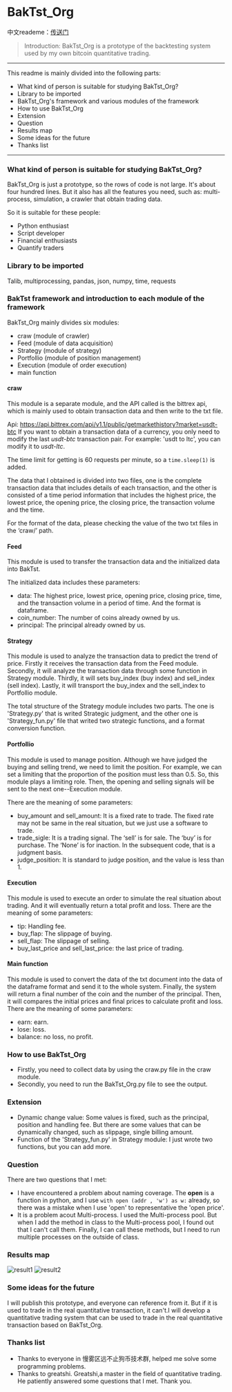 # BakTst_Org
中文reademe：[传送门](https://github.com/xiaoyao153379/BakTst_Org/blob/master/readme_chinese.md)
>Introduction: BakTst_Org is a prototype of the backtesting system used by my own bitcoin quantitative trading.
----
This readme is mainly divided into the following parts:
* What kind of person is suitable for studying BakTst_Org?
* Library to be imported
* BakTst_Org's framework and various modules of the framework
* How to use BakTst_Org
* Extension
* Question
* Results map
* Some ideas for the future
* Thanks list
---
### What kind of person is suitable for studying BakTst_Org?
BakTst_Org is just a prototype, so the rows of code is not large. It's about four hundred lines. But it also has all the features you need, such as: multi-process, simulation, a crawler that obtain trading data.

So it is suitable for these people:
* Python enthusiast
* Script developer
* Financial enthusiasts
* Quantify traders
### Library to be imported
Talib, multiprocessing, pandas, json, numpy, time, requests
### BakTst framework and introduction to each module of the framework
BakTst_Org mainly divides six modules:
* craw (module of crawler)
* Feed (module of data acquisition)
* Strategy (module of strategy)
* Portfollio (module of position management)
* Execution (module of order execution)
* main function
#### craw
This module is a separate module, and the API called is the bittrex api, which is mainly used to obtain transaction data and then write to the txt file.

Api: https://api.bittrex.com/api/v1.1/public/getmarkethistory?market=usdt-btc
If you want to obtain a transaction data of a currency, you only need to modify the last *usdt-btc* transaction pair. For example: 'usdt to ltc', you can modify it to *usdt-ltc*.

The time limit for getting is 60 requests per minute, so a `time.sleep(1)` is added.

The data that I obtained is divided into two files, one is the complete transaction data that includes details of each transaction, and the other is consisted of a time period information that includes the highest price, the lowest price, the opening price, the closing price, the transaction volume and the time.

For the format of the data, please checking the value of the two txt files in the ‘craw/’ path.

#### Feed

This module is used to transfer the transaction data and the initialized data into BakTst. 

The initialized data includes these parameters:
* data: The highest price, lowest price, opening price, closing price, time, and the transaction volume in a period of time. And the format is dataframe.
* coin_number: The number of coins already owned by us. 
* principal:  The principal already owned by us.
#### Strategy
This module is used to analyze the transaction data to predict the trend of price. Firstly it receives the transaction data from the Feed module. Secondly, it will analyze the transaction data through some function in Strategy module. Thirdly, it will sets buy_index (buy index) and sell_index (sell index). Lastly, it will transport the buy_index and the sell_index to Portfollio module.

The total structure of the Strategy module includes two parts. The one is 'Strategy.py' that is writed Strategic judgment, and the other one is 'Strategy_fun.py' file that writed two strategic functions, and a format conversion function.

#### Portfollio
This module is used to manage position. Although we have judged the buying and selling trend, we need to limit the position. For example, we can set a limiting that the proportion of the position must less than 0.5. So, this module plays a limiting role. Then, the opening and selling signals will be sent to the next one--Execution module. 

There are the meaning of some parameters:
* buy_amount and sell_amount: It is a fixed rate to trade. The fixed rate may not be same in the real situation, but we just use a software to trade.
* trade_sigle: It is a trading signal. The ‘sell’ is for sale. The ‘buy’ is for purchase. The ‘None’ is for inaction. In the subsequent code, that is a judgment basis.
* judge_position: It is standard to judge position, and the value is less than 1.

#### Execution
This module is used to execute an order to simulate the real situation about trading. And it will eventually return a total profit and loss. 
There are the meaning of some parameters:
* tip: Handling fee.
* buy_flap: The slippage of buying.
* sell_flap: The slippage of selling.
* buy_last_price and sell_last_price: the last price of trading.

#### Main function
This module is used to convert the data of the txt document into the data of the dataframe format and send it to the whole system. Finally, the system will return a final number of the coin and the number of the principal. Then, it will compares the initial prices and final prices to calculate profit and loss. 
There are the meaning of some parameters:
* earn: earn.
* lose: loss.
* balance: no loss, no profit.

### How to use BakTst_Org
* Firstly, you need to collect data by using the craw.py file in the craw module.
* Secondly, you need to run the BakTst_Org.py file to see the output.
### Extension
* Dynamic change value: Some values is fixed, such as the principal, position and handling fee. But there are some values ​​that can be dynamically changed, such as slippage, single billing amount.
* Function of the 'Strategy_fun.py' in Strategy module: I just wrote two functions, but you can add more.
### Question
There are two questions that I met:
* I have encountered a problem about naming coverage. The **open** is a function in python, and I use `with open (addr , 'w') as w:` already, so there was a mistake when I use 'open' to representative the 'open price'.
* It is a problem acout Multi-process. I used the Multi-process pool. But when I add the method in class to the Multi-process pool, I found out that I can't call them. Finally, I can call these methods, but I need to run multiple processes on the outside of class.
### Results map
![result1](https://github.com/xiaoyao153379/BakTst_Org/blob/master/picture/1.png?raw=true "result")
![result2](https://github.com/xiaoyao153379/BakTst_Org/blob/master/picture/2.png?raw=true "result")
### Some ideas for the future
I will publish this prototype, and everyone can reference from it. But if it is used to trade in the real quantitative transaction, it can't.I will develop a quantitative trading system that can be used to trade in the real quantitative transaction based on BakTst_Org.
### Thanks list
* Thanks to everyone in 慢雾区远不止狗币技术群, helped me solve some programming problems.
* Thanks to greatshi. Greatshi,a master in the field of quantitative trading. He patiently answered some questions that I met. Thank you.
